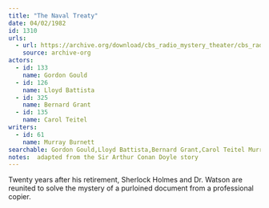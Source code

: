 ```yaml
---
title: "The Naval Treaty"
date: 04/02/1982
id: 1310
urls: 
  - url: https://archive.org/download/cbs_radio_mystery_theater/cbs_radio_mystery_theater-1301-1350.zip/cbs_radio_mystery_theater-1301-1350%2Fcbsrmt_1310_the_naval_treaty.mp3
    source: archive-org
actors:  
  - id: 133
    name: Gordon Gould  
  - id: 126
    name: Lloyd Battista  
  - id: 325
    name: Bernard Grant  
  - id: 135
    name: Carol Teitel
writers:  
  - id: 61
    name: Murray Burnett
searchable: Gordon Gould,Lloyd Battista,Bernard Grant,Carol Teitel Murray Burnett
notes:  adapted from the Sir Arthur Conan Doyle story
---
```

Twenty years after his retirement, Sherlock Holmes and Dr. Watson are reunited to solve the mystery of a purloined document from a professional copier.